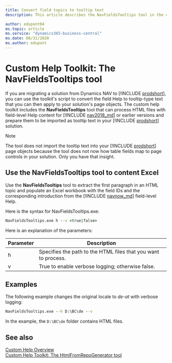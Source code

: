 ```yaml
---
title: Convert field topics to tooltip text 
description: This article describes the NavFieldsTooltips tool in the custom help toolkit for Business Central. 

author: edupont04
ms.topic: article
ms.service: "dynamics365-business-central"
ms.date: 08/31/2020
ms.author: edupont
---
```


# Custom Help Toolkit: The NavFieldsTooltips tool

If you are migrating a solution from Dynamics NAV to [!INCLUDE [prodshort](../developer/includes/prodshort.md)], you can use the toolkit's script to convert the field Help to tooltip-type text that you can then apply to your solution's page objects. The custom help toolkit includes the **NavFieldsTooltips** tool that can process HTML files with field-level Help content for [!INCLUDE [nav2018_md](../developer/includes/nav2018_md.md)] or earlier versions and prepare them to be imported as tooltip text in your [!INCLUDE [prodshort](../developer/includes/prodshort.md)] solution.  

> [!NOTE]
> The tool does not import the tooltip text into your [!INCLUDE [prodshort](../developer/includes/prodshort.md)] page objects because the tool does not now how table fields map to page controls in your solution. Only you have that insight.  

## <a name="htmllocale"></a>Use the NavFieldsTooltips tool to content Excel

Use the **NavFieldsTooltips** tool to extract the first paragraph in an HTML topic and populate an Excel workbook with the field IDs and the corresponding introduction from the [!INCLUDE [navnow_md](../developer/includes/navnow_md.md)] field-level Help.

Here is the syntax for NavFieldsTooltips.exe:  

```cmd
NavFieldsTooltips.exe h --v <true|false>
```

Here is an explanation of the parameters:

|Parameter   |Description  |
|------------|-------------|
|h|Specifies the path to the HTML files that you want to process. |
|v|True to enable verbose logging; otherwise false.|

## Examples

The following example changes the original locale to *de-at* with verbose logging:

```cmd
NavFieldsTooltips.exe --h D:\BC\de --v
```

In the example, the `D:\BC\de` folder contains HTML files.  

## See also

[Custom Help Overview](custom-help-overview.md)  
[Custom Help Toolkit: The HtmlFromRepoGenerator tool](custom-help-toolkit-HtmlFromRepoGenerator.md)  
